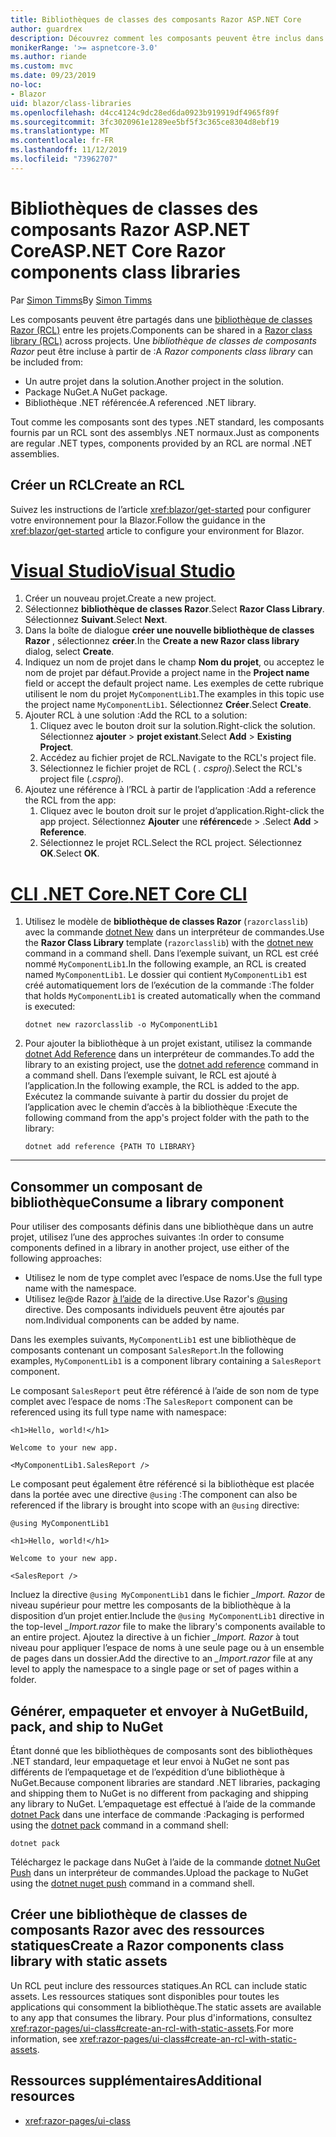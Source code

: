 ```yaml
---
title: Bibliothèques de classes des composants Razor ASP.NET Core
author: guardrex
description: Découvrez comment les composants peuvent être inclus dans Blazor applications à partir d’une bibliothèque de composants externes.
monikerRange: '>= aspnetcore-3.0'
ms.author: riande
ms.custom: mvc
ms.date: 09/23/2019
no-loc:
- Blazor
uid: blazor/class-libraries
ms.openlocfilehash: d4cc4124c9dc28ed6da0923b919919df4965f89f
ms.sourcegitcommit: 3fc3020961e1289ee5bf5f3c365ce8304d8ebf19
ms.translationtype: MT
ms.contentlocale: fr-FR
ms.lasthandoff: 11/12/2019
ms.locfileid: "73962707"
---
```

# <a name="aspnet-core-razor-components-class-libraries"></a><span data-ttu-id="17dd4-103">Bibliothèques de classes des composants Razor ASP.NET Core</span><span class="sxs-lookup"><span data-stu-id="17dd4-103">ASP.NET Core Razor components class libraries</span></span>

<span data-ttu-id="17dd4-104">Par [Simon Timms](https://github.com/stimms)</span><span class="sxs-lookup"><span data-stu-id="17dd4-104">By [Simon Timms](https://github.com/stimms)</span></span>

<span data-ttu-id="17dd4-105">Les composants peuvent être partagés dans une [bibliothèque de classes Razor (RCL)](xref:razor-pages/ui-class) entre les projets.</span><span class="sxs-lookup"><span data-stu-id="17dd4-105">Components can be shared in a [Razor class library (RCL)](xref:razor-pages/ui-class) across projects.</span></span> <span data-ttu-id="17dd4-106">Une *bibliothèque de classes de composants Razor* peut être incluse à partir de :</span><span class="sxs-lookup"><span data-stu-id="17dd4-106">A *Razor components class library* can be included from:</span></span>

* <span data-ttu-id="17dd4-107">Un autre projet dans la solution.</span><span class="sxs-lookup"><span data-stu-id="17dd4-107">Another project in the solution.</span></span>
* <span data-ttu-id="17dd4-108">Package NuGet.</span><span class="sxs-lookup"><span data-stu-id="17dd4-108">A NuGet package.</span></span>
* <span data-ttu-id="17dd4-109">Bibliothèque .NET référencée.</span><span class="sxs-lookup"><span data-stu-id="17dd4-109">A referenced .NET library.</span></span>

<span data-ttu-id="17dd4-110">Tout comme les composants sont des types .NET standard, les composants fournis par un RCL sont des assemblys .NET normaux.</span><span class="sxs-lookup"><span data-stu-id="17dd4-110">Just as components are regular .NET types, components provided by an RCL are normal .NET assemblies.</span></span>

## <a name="create-an-rcl"></a><span data-ttu-id="17dd4-111">Créer un RCL</span><span class="sxs-lookup"><span data-stu-id="17dd4-111">Create an RCL</span></span>

<span data-ttu-id="17dd4-112">Suivez les instructions de l’article <xref:blazor/get-started> pour configurer votre environnement pour la Blazor.</span><span class="sxs-lookup"><span data-stu-id="17dd4-112">Follow the guidance in the <xref:blazor/get-started> article to configure your environment for Blazor.</span></span>

# <a name="visual-studiotabvisual-studio"></a>[<span data-ttu-id="17dd4-113">Visual Studio</span><span class="sxs-lookup"><span data-stu-id="17dd4-113">Visual Studio</span></span>](#tab/visual-studio)

1. <span data-ttu-id="17dd4-114">Créer un nouveau projet.</span><span class="sxs-lookup"><span data-stu-id="17dd4-114">Create a new project.</span></span>
1. <span data-ttu-id="17dd4-115">Sélectionnez **bibliothèque de classes Razor**.</span><span class="sxs-lookup"><span data-stu-id="17dd4-115">Select **Razor Class Library**.</span></span> <span data-ttu-id="17dd4-116">Sélectionnez **Suivant**.</span><span class="sxs-lookup"><span data-stu-id="17dd4-116">Select **Next**.</span></span>
1. <span data-ttu-id="17dd4-117">Dans la boîte de dialogue **créer une nouvelle bibliothèque de classes Razor** , sélectionnez **créer**.</span><span class="sxs-lookup"><span data-stu-id="17dd4-117">In the **Create a new Razor class library** dialog, select **Create**.</span></span>
1. <span data-ttu-id="17dd4-118">Indiquez un nom de projet dans le champ **Nom du projet**, ou acceptez le nom de projet par défaut.</span><span class="sxs-lookup"><span data-stu-id="17dd4-118">Provide a project name in the **Project name** field or accept the default project name.</span></span> <span data-ttu-id="17dd4-119">Les exemples de cette rubrique utilisent le nom du projet `MyComponentLib1`.</span><span class="sxs-lookup"><span data-stu-id="17dd4-119">The examples in this topic use the project name `MyComponentLib1`.</span></span> <span data-ttu-id="17dd4-120">Sélectionnez **Créer**.</span><span class="sxs-lookup"><span data-stu-id="17dd4-120">Select **Create**.</span></span>
1. <span data-ttu-id="17dd4-121">Ajouter RCL à une solution :</span><span class="sxs-lookup"><span data-stu-id="17dd4-121">Add the RCL to a solution:</span></span>
   1. <span data-ttu-id="17dd4-122">Cliquez avec le bouton droit sur la solution.</span><span class="sxs-lookup"><span data-stu-id="17dd4-122">Right-click the solution.</span></span> <span data-ttu-id="17dd4-123">Sélectionnez **ajouter** > **projet existant**.</span><span class="sxs-lookup"><span data-stu-id="17dd4-123">Select **Add** > **Existing Project**.</span></span>
   1. <span data-ttu-id="17dd4-124">Accédez au fichier projet de RCL.</span><span class="sxs-lookup"><span data-stu-id="17dd4-124">Navigate to the RCL's project file.</span></span>
   1. <span data-ttu-id="17dd4-125">Sélectionnez le fichier projet de RCL ( *. csproj*).</span><span class="sxs-lookup"><span data-stu-id="17dd4-125">Select the RCL's project file (*.csproj*).</span></span>
1. <span data-ttu-id="17dd4-126">Ajoutez une référence à l’RCL à partir de l’application :</span><span class="sxs-lookup"><span data-stu-id="17dd4-126">Add a reference the RCL from the app:</span></span>
   1. <span data-ttu-id="17dd4-127">Cliquez avec le bouton droit sur le projet d’application.</span><span class="sxs-lookup"><span data-stu-id="17dd4-127">Right-click the app project.</span></span> <span data-ttu-id="17dd4-128">Sélectionnez **Ajouter** une **référence**de > .</span><span class="sxs-lookup"><span data-stu-id="17dd4-128">Select **Add** > **Reference**.</span></span>
   1. <span data-ttu-id="17dd4-129">Sélectionnez le projet RCL.</span><span class="sxs-lookup"><span data-stu-id="17dd4-129">Select the RCL project.</span></span> <span data-ttu-id="17dd4-130">Sélectionnez **OK**.</span><span class="sxs-lookup"><span data-stu-id="17dd4-130">Select **OK**.</span></span>

# <a name="net-core-clitabnetcore-cli"></a>[<span data-ttu-id="17dd4-131">CLI .NET Core</span><span class="sxs-lookup"><span data-stu-id="17dd4-131">.NET Core CLI</span></span>](#tab/netcore-cli)

1. <span data-ttu-id="17dd4-132">Utilisez le modèle de **bibliothèque de classes Razor** (`razorclasslib`) avec la commande [dotnet New](/dotnet/core/tools/dotnet-new) dans un interpréteur de commandes.</span><span class="sxs-lookup"><span data-stu-id="17dd4-132">Use the **Razor Class Library** template (`razorclasslib`) with the [dotnet new](/dotnet/core/tools/dotnet-new) command in a command shell.</span></span> <span data-ttu-id="17dd4-133">Dans l’exemple suivant, un RCL est créé nommé `MyComponentLib1`.</span><span class="sxs-lookup"><span data-stu-id="17dd4-133">In the following example, an RCL is created named `MyComponentLib1`.</span></span> <span data-ttu-id="17dd4-134">Le dossier qui contient `MyComponentLib1` est créé automatiquement lors de l’exécution de la commande :</span><span class="sxs-lookup"><span data-stu-id="17dd4-134">The folder that holds `MyComponentLib1` is created automatically when the command is executed:</span></span>

   ```dotnetcli
   dotnet new razorclasslib -o MyComponentLib1
   ```

1. <span data-ttu-id="17dd4-135">Pour ajouter la bibliothèque à un projet existant, utilisez la commande [dotnet Add Reference](/dotnet/core/tools/dotnet-add-reference) dans un interpréteur de commandes.</span><span class="sxs-lookup"><span data-stu-id="17dd4-135">To add the library to an existing project, use the [dotnet add reference](/dotnet/core/tools/dotnet-add-reference) command in a command shell.</span></span> <span data-ttu-id="17dd4-136">Dans l’exemple suivant, le RCL est ajouté à l’application.</span><span class="sxs-lookup"><span data-stu-id="17dd4-136">In the following example, the RCL is added to the app.</span></span> <span data-ttu-id="17dd4-137">Exécutez la commande suivante à partir du dossier du projet de l’application avec le chemin d’accès à la bibliothèque :</span><span class="sxs-lookup"><span data-stu-id="17dd4-137">Execute the following command from the app's project folder with the path to the library:</span></span>

   ```dotnetcli
   dotnet add reference {PATH TO LIBRARY}
   ```

---

## <a name="consume-a-library-component"></a><span data-ttu-id="17dd4-138">Consommer un composant de bibliothèque</span><span class="sxs-lookup"><span data-stu-id="17dd4-138">Consume a library component</span></span>

<span data-ttu-id="17dd4-139">Pour utiliser des composants définis dans une bibliothèque dans un autre projet, utilisez l’une des approches suivantes :</span><span class="sxs-lookup"><span data-stu-id="17dd4-139">In order to consume components defined in a library in another project, use either of the following approaches:</span></span>

* <span data-ttu-id="17dd4-140">Utilisez le nom de type complet avec l’espace de noms.</span><span class="sxs-lookup"><span data-stu-id="17dd4-140">Use the full type name with the namespace.</span></span>
* <span data-ttu-id="17dd4-141">Utilisez le\@de Razor [à l’aide](xref:mvc/views/razor#using) de la directive.</span><span class="sxs-lookup"><span data-stu-id="17dd4-141">Use Razor's [\@using](xref:mvc/views/razor#using) directive.</span></span> <span data-ttu-id="17dd4-142">Des composants individuels peuvent être ajoutés par nom.</span><span class="sxs-lookup"><span data-stu-id="17dd4-142">Individual components can be added by name.</span></span>

<span data-ttu-id="17dd4-143">Dans les exemples suivants, `MyComponentLib1` est une bibliothèque de composants contenant un composant `SalesReport`.</span><span class="sxs-lookup"><span data-stu-id="17dd4-143">In the following examples, `MyComponentLib1` is a component library containing a `SalesReport` component.</span></span>

<span data-ttu-id="17dd4-144">Le composant `SalesReport` peut être référencé à l’aide de son nom de type complet avec l’espace de noms :</span><span class="sxs-lookup"><span data-stu-id="17dd4-144">The `SalesReport` component can be referenced using its full type name with namespace:</span></span>

```cshtml
<h1>Hello, world!</h1>

Welcome to your new app.

<MyComponentLib1.SalesReport />
```

<span data-ttu-id="17dd4-145">Le composant peut également être référencé si la bibliothèque est placée dans la portée avec une directive `@using` :</span><span class="sxs-lookup"><span data-stu-id="17dd4-145">The component can also be referenced if the library is brought into scope with an `@using` directive:</span></span>

```cshtml
@using MyComponentLib1

<h1>Hello, world!</h1>

Welcome to your new app.

<SalesReport />
```

<span data-ttu-id="17dd4-146">Incluez la directive `@using MyComponentLib1` dans le fichier *_Import. Razor* de niveau supérieur pour mettre les composants de la bibliothèque à la disposition d’un projet entier.</span><span class="sxs-lookup"><span data-stu-id="17dd4-146">Include the `@using MyComponentLib1` directive in the top-level *_Import.razor* file to make the library's components available to an entire project.</span></span> <span data-ttu-id="17dd4-147">Ajoutez la directive à un fichier *_Import. Razor* à tout niveau pour appliquer l’espace de noms à une seule page ou à un ensemble de pages dans un dossier.</span><span class="sxs-lookup"><span data-stu-id="17dd4-147">Add the directive to an *_Import.razor* file at any level to apply the namespace to a single page or set of pages within a folder.</span></span>

## <a name="build-pack-and-ship-to-nuget"></a><span data-ttu-id="17dd4-148">Générer, empaqueter et envoyer à NuGet</span><span class="sxs-lookup"><span data-stu-id="17dd4-148">Build, pack, and ship to NuGet</span></span>

<span data-ttu-id="17dd4-149">Étant donné que les bibliothèques de composants sont des bibliothèques .NET standard, leur empaquetage et leur envoi à NuGet ne sont pas différents de l’empaquetage et de l’expédition d’une bibliothèque à NuGet.</span><span class="sxs-lookup"><span data-stu-id="17dd4-149">Because component libraries are standard .NET libraries, packaging and shipping them to NuGet is no different from packaging and shipping any library to NuGet.</span></span> <span data-ttu-id="17dd4-150">L’empaquetage est effectué à l’aide de la commande [dotnet Pack](/dotnet/core/tools/dotnet-pack) dans une interface de commande :</span><span class="sxs-lookup"><span data-stu-id="17dd4-150">Packaging is performed using the [dotnet pack](/dotnet/core/tools/dotnet-pack) command in a command shell:</span></span>

```dotnetcli
dotnet pack
```

<span data-ttu-id="17dd4-151">Téléchargez le package dans NuGet à l’aide de la commande [dotnet NuGet Push](/dotnet/core/tools/dotnet-nuget-push) dans un interpréteur de commandes.</span><span class="sxs-lookup"><span data-stu-id="17dd4-151">Upload the package to NuGet using the [dotnet nuget push](/dotnet/core/tools/dotnet-nuget-push) command in a command shell.</span></span>

## <a name="create-a-razor-components-class-library-with-static-assets"></a><span data-ttu-id="17dd4-152">Créer une bibliothèque de classes de composants Razor avec des ressources statiques</span><span class="sxs-lookup"><span data-stu-id="17dd4-152">Create a Razor components class library with static assets</span></span>

<span data-ttu-id="17dd4-153">Un RCL peut inclure des ressources statiques.</span><span class="sxs-lookup"><span data-stu-id="17dd4-153">An RCL can include static assets.</span></span> <span data-ttu-id="17dd4-154">Les ressources statiques sont disponibles pour toutes les applications qui consomment la bibliothèque.</span><span class="sxs-lookup"><span data-stu-id="17dd4-154">The static assets are available to any app that consumes the library.</span></span> <span data-ttu-id="17dd4-155">Pour plus d'informations, consultez <xref:razor-pages/ui-class#create-an-rcl-with-static-assets>.</span><span class="sxs-lookup"><span data-stu-id="17dd4-155">For more information, see <xref:razor-pages/ui-class#create-an-rcl-with-static-assets>.</span></span>

## <a name="additional-resources"></a><span data-ttu-id="17dd4-156">Ressources supplémentaires</span><span class="sxs-lookup"><span data-stu-id="17dd4-156">Additional resources</span></span>

* <xref:razor-pages/ui-class>

